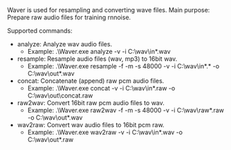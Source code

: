 ﻿Waver is used for resampling and converting wave files.
Main purpose: Prepare raw audio files for training rnnoise.

Supported commands:

* analyze: Analyze wav audio files.
  * Example: .\Waver.exe analyze -v -i C:\wav\in\*.wav
* resample: Resample audio files (wav, mp3) to 16bit wav.
  * Example: .\Waver.exe resample -f -m -s 48000 -v -i C:\wav\in\*.* -o C:\wav\out\*.wav
* concat: Concatenate (append) raw pcm audio files.
  * Example: .\Waver.exe concat -v -i C:\wav\in\*.raw -o C:\wav\out\concat.raw
* raw2wav: Convert 16bit raw pcm audio files to wav.
  * Example: .\Waver.exe raw2wav -f -m -s 48000 -v -i C:\wav\raw\*.raw -o C:\wav\out\*.wav
* wav2raw: Convert wav audio files to 16bit pcm raw.
  * Example: .\Waver.exe wav2raw -v -i C:\wav\in\*.wav -o C:\wav\out\*.raw
